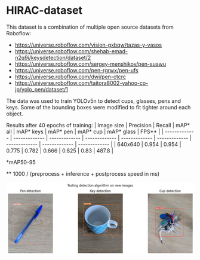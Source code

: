# HIRAC-dataset

This dataset is a combination of multiple open source datasets from Roboflow: 
- https://universe.roboflow.com/vision-gxbqw/tazas-y-vasos
- https://universe.roboflow.com/shehab-emad-n2q9i/keysdetection/dataset/2
- https://universe.roboflow.com/sergey-menshikov/pen-suawu
- https://universe.roboflow.com/pen-rgrwx/pen-ufs
- https://universe.roboflow.com/dwi/pen-ctcrc
- https://universe.roboflow.com/taitora8002-yahoo-co-jp/yolo_pen/dataset/1

The data was used to train YOLOv5n to detect cups, glasses, pens and keys. Some of the bounding boxes were modified to fit tighter around each object.

Results after 40 epochs of training: 
| Image size  | Precision | Recall | mAP* all | mAP* keys | mAP* pen | mAP* cup | mAP* glass | FPS** |
| ------------- | ------------- | ------------- | ------------- | ------------- | ------------- | ------------- | ------------- | ------------- |
| 640x640  | 0.954  | 0.954  | 0.775  | 0.782  | 0.666  | 0.825  | 0.83  | 487.8 |

*mAP50-95

** 1000 / (preprocess + inference + postprocess speed in ms)


![alt text](https://github.com/katrinmisel/HIRAC/blob/main/images/det_test.png?raw=true)
